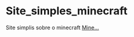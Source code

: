# Site_simples_minecraft
Site simplis sobre o minecraft
<a href="https://francisco-jt.github.io/Site_simples_minecraft/">Mine...</a>
